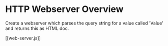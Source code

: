 # HTTP Webserver Overview

Create a webserver which parses the query string for a value called 'Value' and returns this as HTML doc.

[[web-server.js]]

